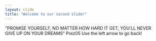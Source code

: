 ```yaml
---
layout: slide
title: "Welcome to our second slide!"
---
```


"PROMISE YOURSELF, NO MATTER HOW HARD IT GET, YOU'LL NEVER GIVE UP ON YOUR DREAMS" Prez05
Use the left arrow to go back!
